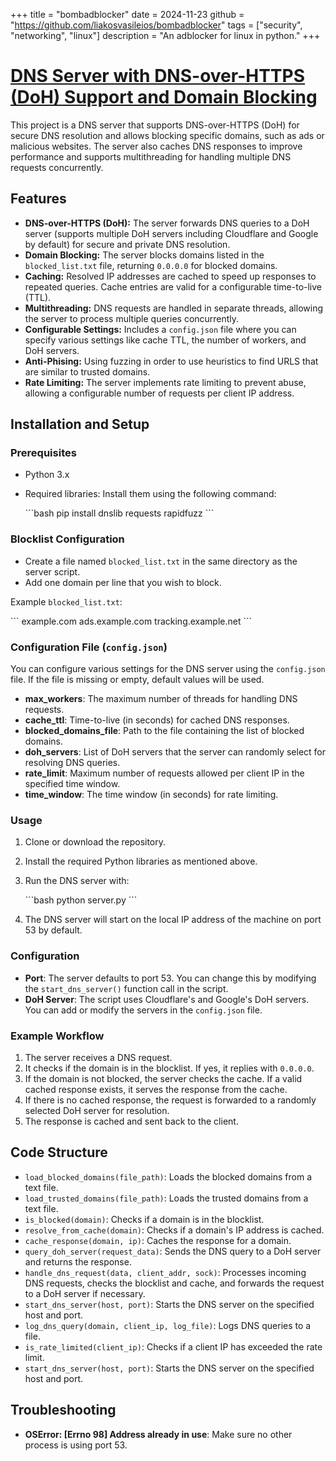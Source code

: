 +++
title = "bombadblocker"
date = 2024-11-23
github = "https://github.com/liakosvasileios/bombadblocker"
tags = ["security", "networking", "linux"]
description = "An adblocker for linux in python."
+++


# [DNS Server with DNS-over-HTTPS (DoH) Support and Domain Blocking](https://github.com/liakosvasileios/bombadblocker)

This project is a DNS server that supports DNS-over-HTTPS (DoH) for secure DNS resolution and allows blocking specific domains, such as ads or malicious websites. The server also caches DNS responses to improve performance and supports multithreading for handling multiple DNS requests concurrently.

## Features

- **DNS-over-HTTPS (DoH):** The server forwards DNS queries to a DoH server (supports multiple DoH servers including Cloudflare and Google by default) for secure and private DNS resolution.
- **Domain Blocking:** The server blocks domains listed in the `blocked_list.txt` file, returning `0.0.0.0` for blocked domains.
- **Caching:** Resolved IP addresses are cached to speed up responses to repeated queries. Cache entries are valid for a configurable time-to-live (TTL).
- **Multithreading:** DNS requests are handled in separate threads, allowing the server to process multiple queries concurrently.
- **Configurable Settings:** Includes a `config.json` file where you can specify various settings like cache TTL, the number of workers, and DoH servers.
- **Anti-Phising:** Using fuzzing in order to use heuristics to find URLS that are similar to trusted domains.
- **Rate Limiting:** The server implements rate limiting to prevent abuse, allowing a configurable number of requests per client IP address.

## Installation and Setup

### Prerequisites

- Python 3.x
- Required libraries: Install them using the following command:

  \`\`\`bash
  pip install dnslib requests rapidfuzz
  \`\`\`

### Blocklist Configuration

- Create a file named `blocked_list.txt` in the same directory as the server script.
- Add one domain per line that you wish to block.

Example `blocked_list.txt`:

\`\`\`
example.com
ads.example.com
tracking.example.net
\`\`\`

### Configuration File (`config.json`)

You can configure various settings for the DNS server using the `config.json` file. If the file is missing or empty, default values will be used.

- **max_workers**: The maximum number of threads for handling DNS requests.
- **cache_ttl**: Time-to-live (in seconds) for cached DNS responses.
- **blocked_domains_file**: Path to the file containing the list of blocked domains.
- **doh_servers**: List of DoH servers that the server can randomly select for resolving DNS queries.
- **rate_limit**: Maximum number of requests allowed per client IP in the specified time window.
- **time_window**: The time window (in seconds) for rate limiting.

### Usage

1. Clone or download the repository.
2. Install the required Python libraries as mentioned above.
3. Run the DNS server with:

   \`\`\`bash
   python server.py
   \`\`\`

4. The DNS server will start on the local IP address of the machine on port 53 by default.

### Configuration

- **Port**: The server defaults to port 53. You can change this by modifying the `start_dns_server()` function call in the script.
- **DoH Server**: The script uses Cloudflare's and Google's DoH servers. You can add or modify the servers in the `config.json` file.

### Example Workflow

1. The server receives a DNS request.
2. It checks if the domain is in the blocklist. If yes, it replies with `0.0.0.0`.
3. If the domain is not blocked, the server checks the cache. If a valid cached response exists, it serves the response from the cache.
4. If there is no cached response, the request is forwarded to a randomly selected DoH server for resolution.
5. The response is cached and sent back to the client.

## Code Structure

- `load_blocked_domains(file_path)`: Loads the blocked domains from a text file.
- `load_trusted_domains(file_path)`: Loads the trusted domains from a text file.
- `is_blocked(domain)`: Checks if a domain is in the blocklist.
- `resolve_from_cache(domain)`: Checks if a domain's IP address is cached.
- `cache_response(domain, ip)`: Caches the response for a domain.
- `query_doh_server(request_data)`: Sends the DNS query to a DoH server and returns the response.
- `handle_dns_request(data, client_addr, sock)`: Processes incoming DNS requests, checks the blocklist and cache, and forwards the request to a DoH server if necessary.
- `start_dns_server(host, port)`: Starts the DNS server on the specified host and port.
- `log_dns_query(domain, client_ip, log_file)`: Logs DNS queries to a file.
- `is_rate_limited(client_ip)`: Checks if a client IP has exceeded the rate limit.
- `start_dns_server(host, port)`: Starts the DNS server on the specified host and port.

## Troubleshooting

- **OSError: [Errno 98] Address already in use**: Make sure no other process is using port 53. 
